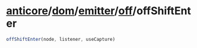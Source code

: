 # [anticore](../../../../../../#reference)/[dom](../../../#reference)/[emitter](../../#reference)/[off](../#reference)/<a name="reference">offShiftEnter</a>

```js
offShiftEnter(node, listener, useCapture)
```